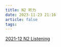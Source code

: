 ```yaml
---
title: N2 听力
date: 2023-11-23 21:16
article: false
tags:
---
```


[2021-12 N2 Listening](2021-12%20N2%20Listening)
